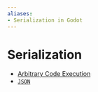 ```yaml
---
aliases:
- Serialization in Godot
---
```


# Serialization

- [Arbitrary Code Execution](godot-serialize-arbitrary-code-execution.md)
- [`JSON`](notes/godot-json.md)
